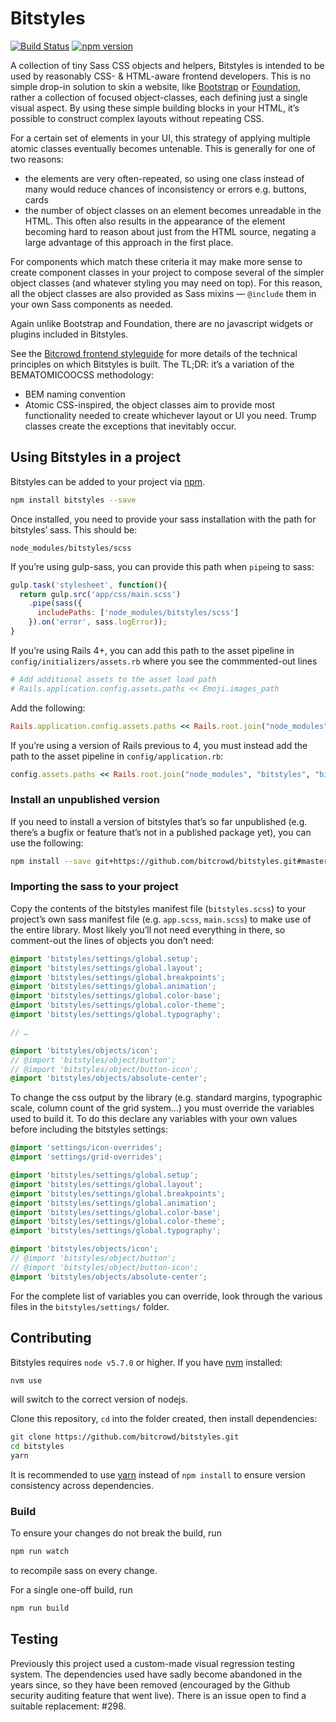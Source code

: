 # Bitstyles

[![Build Status](https://travis-ci.org/bitcrowd/bitstyles.svg?branch=master)](https://travis-ci.org/bitcrowd/bitstyles)
[![npm version](https://badge.fury.io/js/bitstyles.svg)](https://badge.fury.io/js/bitstyles)

A collection of tiny Sass CSS objects and helpers, Bitstyles is intended to be used by reasonably CSS- & HTML-aware frontend developers. This is no simple drop-in solution to skin a website, like [Bootstrap](http://getbootstrap.com) or [Foundation](http://foundation.zurb.com), rather a collection of focused object-classes, each defining just a single visual aspect. By using these simple building blocks in your HTML, it’s possible to construct complex layouts without repeating CSS.

For a certain set of elements in your UI, this strategy of applying multiple atomic classes eventually becomes untenable. This is generally for one of two reasons:
- the elements are very often-repeated, so using one class instead of many would reduce chances of inconsistency or errors e.g. buttons, cards
- the number of object classes on an element becomes unreadable in the HTML. This often also results in the appearance of the element becoming hard to reason about just from the HTML source, negating a large advantage of this approach in the first place.

For components which match these criteria it may make more sense to create component classes in your project to compose several of the simpler object classes (and whatever styling you may need on top). For this reason, all the object classes are also provided as Sass mixins — `@include` them in your own Sass components as needed.

Again unlike Bootstrap and Foundation, there are no javascript widgets or plugins included in Bitstyles.

See the [Bitcrowd frontend styleguide](https://github.com/bitcrowd/frontend) for more details of the technical principles on which Bitstyles is built. The TL;DR: it’s a variation of the BEMATOMICOOCSS methodology:
- BEM naming convention
- Atomic CSS-inspired, the object classes aim to provide most functionality needed to create whichever layout or UI you need. Trump classes create the exceptions that inevitably occur.

## Using Bitstyles in a project

Bitstyles can be added to your project via [npm](https://www.npmjs.com/).

```sh
npm install bitstyles --save
```

Once installed, you need to provide your sass installation with the path for bitstyles’ sass. This should be:

```
node_modules/bitstyles/scss
```

If you’re using gulp-sass, you can provide this path when `pipe`ing to sass:

```javascript
gulp.task('stylesheet', function(){
  return gulp.src('app/css/main.scss')
    .pipe(sass({
      includePaths: ['node_modules/bitstyles/scss']
    }).on('error', sass.logError));
}
```

If you’re using Rails 4+, you can add this path to the asset pipeline in `config/initializers/assets.rb` where you see the commmented-out lines

```ruby
# Add additional assets to the asset load path
# Rails.application.config.assets.paths << Emoji.images_path
```

Add the following:

```ruby
Rails.application.config.assets.paths << Rails.root.join("node_modules", "bitstyles", "bitstyles")
```

If you’re using a version of Rails previous to 4, you must instead add the path to the asset pipeline in `config/application.rb`:

```ruby
config.assets.paths << Rails.root.join("node_modules", "bitstyles", "bitstyles")
```

### Install an unpublished version

If you need to install a version of bitstyles that’s so far unpublished (e.g. there’s a bugfix or feature that’s not in a published package yet), you can use the following:

```sh
npm install --save git+https://github.com/bitcrowd/bitstyles.git#master
```

### Importing the sass to your project

Copy the contents of the bitstyles manifest file (`bitstyles.scss`) to your project’s own sass manifest file (e.g. `app.scss`, `main.scss`) to make use of the entire library. Most likely you’ll not need everything in there, so comment-out the lines of objects you don’t need:

```scss
@import 'bitstyles/settings/global.setup';
@import 'bitstyles/settings/global.layout';
@import 'bitstyles/settings/global.breakpoints';
@import 'bitstyles/settings/global.animation';
@import 'bitstyles/settings/global.color-base';
@import 'bitstyles/settings/global.color-theme';
@import 'bitstyles/settings/global.typography';

// …

@import 'bitstyles/objects/icon';
// @import 'bitstyles/object/button';
// @import 'bitstyles/object/button-icon';
@import 'bitstyles/objects/absolute-center';
```

To change the css output by the library (e.g. standard margins, typographic scale, column count of the grid system…) you must override the variables used to build it. To do this declare any variables with your own values before including the bitstyles settings:

```scss
@import 'settings/icon-overrides';
@import 'settings/grid-overrides';

@import 'bitstyles/settings/global.setup';
@import 'bitstyles/settings/global.layout';
@import 'bitstyles/settings/global.breakpoints';
@import 'bitstyles/settings/global.animation';
@import 'bitstyles/settings/global.color-base';
@import 'bitstyles/settings/global.color-theme';
@import 'bitstyles/settings/global.typography';

@import 'bitstyles/objects/icon';
// @import 'bitstyles/object/button';
// @import 'bitstyles/object/button-icon';
@import 'bitstyles/objects/absolute-center';
```

For the complete list of variables you can override, look through the various files in the `bitstyles/settings/` folder.

## Contributing

Bitstyles requires `node v5.7.0` or higher. If you have [nvm](https://github.com/creationix/nvm) installed:

```sh
nvm use
```

will switch to the correct version of nodejs.

Clone this repository, `cd` into the folder created, then install dependencies:

```sh
git clone https://github.com/bitcrowd/bitstyles.git
cd bitstyles
yarn
```

It is recommended to use [yarn](https://yarnpkg.com/en/docs/install) instead of `npm install` to ensure version consistency across dependencies.

### Build

To ensure your changes do not break the build, run

```sh
npm run watch
```

to recompile sass on every change.

For a single one-off build, run

```sh
npm run build
```

## Testing

Previously this project used a custom-made visual regression testing system. The dependencies used have sadly become abandoned in the years since, so they have been removed (encouraged by the Github security auditing feature that went live). There is an issue open to find a suitable replacement: #298.

